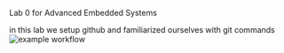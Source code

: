 Lab 0 for Advanced Embedded Systems

  in this lab we setup github and familiarized ourselves with git commands
![example workflow](https://github.com/YrnehEpoc/Adv-embsys/workflows/main.yml/badge.svg)
